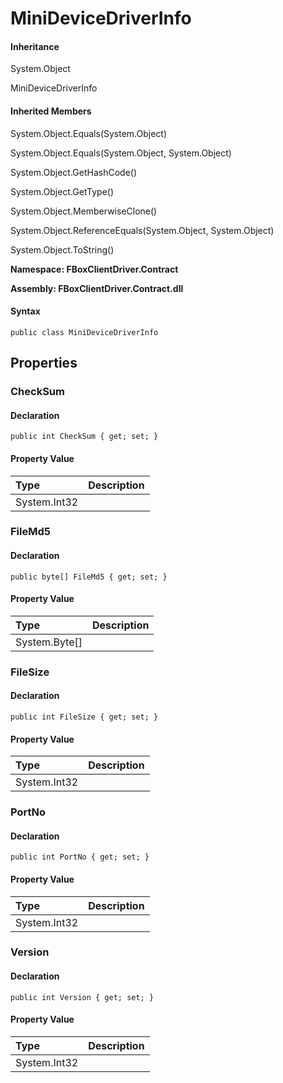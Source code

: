 # MiniDeviceDriverInfo

#### Inheritance

System.Object

MiniDeviceDriverInfo

#### Inherited Members

System.Object.Equals\(System.Object\)

System.Object.Equals\(System.Object, System.Object\)

System.Object.GetHashCode\(\)

System.Object.GetType\(\)

System.Object.MemberwiseClone\(\)

System.Object.ReferenceEquals\(System.Object, System.Object\)

System.Object.ToString\(\)

**Namespace: FBoxClientDriver.Contract**

**Assembly: FBoxClientDriver.Contract.dll**

#### Syntax <a id="FBoxClientDriver_Contract_MiniDeviceDriverInfo_syntax"></a>

```text
public class MiniDeviceDriverInfo
```

## Properties <a id="properties"></a>

### CheckSum <a id="FBoxClientDriver_Contract_MiniDeviceDriverInfo_CheckSum"></a>

#### Declaration

```text
public int CheckSum { get; set; }
```

#### Property Value

| Type | Description |
| :--- | :--- |
| System.Int32 |  |

### FileMd5 <a id="FBoxClientDriver_Contract_MiniDeviceDriverInfo_FileMd5"></a>

#### Declaration

```text
public byte[] FileMd5 { get; set; }
```

#### Property Value

| Type | Description |
| :--- | :--- |
| System.Byte\[\] |  |

### FileSize <a id="FBoxClientDriver_Contract_MiniDeviceDriverInfo_FileSize"></a>

#### Declaration

```text
public int FileSize { get; set; }
```

#### Property Value

| Type | Description |
| :--- | :--- |
| System.Int32 |  |

### PortNo <a id="FBoxClientDriver_Contract_MiniDeviceDriverInfo_PortNo"></a>

#### Declaration

```text
public int PortNo { get; set; }
```

#### Property Value

| Type | Description |
| :--- | :--- |
| System.Int32 |  |

### Version <a id="FBoxClientDriver_Contract_MiniDeviceDriverInfo_Version"></a>

#### Declaration

```text
public int Version { get; set; }
```

#### Property Value

| Type | Description |
| :--- | :--- |
| System.Int32 |  |

